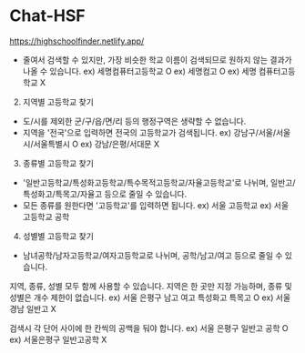 # Chat-HSF

https://highschoolfinder.netlify.app/

- 줄여서 검색할 수 있지만, 가장 비슷한 학교 이름이 검색되므로
원하지 않는 결과가 나올 수 있습니다.
ex) 세명컴퓨터고등학교 O
ex) 세명컴고 O
ex) 세명 컴퓨터고등학교 X

2. 지역별 고등학교 찾기
- 도/시를 제외한 군/구/읍/면/리 등의 행정구역은 생략할 수 없습니다.
- 지역을 '전국'으로 입력하면 전국의 고등학교가 검색됩니다.
ex) 강남구/서울/서울시/서울특별시 O
ex) 강남/은평/서대문 X

3. 종류별 고등학교 찾기
- '일반고등학교/특성화고등학교/특수목적고등학교/자율고등학교'로 나뉘며,
일반고/특성화고/특목고/자율고 등으로 줄일 수 있습니다.
- 모든 종류를 원한다면 '고등학교'를 입력하면 됩니다.
ex) 서울 고등학교
ex) 서울 고등학교 공학

4. 성별별 고등학교 찾기
- 남녀공학/남자고등학교/여자고등학교로 나뉘며,
공학/남고/여고 등으로 줄일 수 있습니다.

지역, 종류, 성별 모두 함께 사용할 수 있습니다.
지역은 한 곳만 지정 가능하며, 종류 및 성별은 개수 제한이 없습니다.
ex) 서울 은평구 남고 여고 특성화고 특목고 O
ex) 서울 경남 일반고 X

검색시 각 단어 사이에 한 칸씩의 공백을 둬야 합니다.
ex) 서울 은평구 일반고 공학 O
ex) 서울은평구 일반고공학 X
